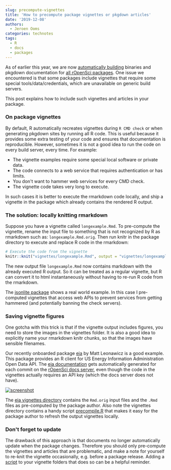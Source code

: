 ```yaml
---
slug: precompute-vignettes
title: 'How to precompute package vignettes or pkgdown articles'
date: '2019-12-08'
authors:
  - Jeroen Ooms
categories: technotes
tags:
  - R
  - docs
  - packages
---
```


As of earlier this year, we are now [automatically building](/technotes/2019/06/07/ropensci-docs/) binaries and pkgdown documentation for [all rOpenSci packages](https://docs.ropensci.org). One issue we encountered is that some packages include vignettes that require some special tools/data/credentials, which are unavailable on generic build servers.

This post explains how to include such vignettes and articles in your package.

### On package vignettes

By default, R automatically recreates vignettes during `R CMD check` or when generating pkgdown sites by running all R code. This is useful because it provides some extra testing of your code and ensures that documentation is reproducible. However, sometimes it is not a good idea to run the code on every build server, every time. For example:

  - The vignette examples require some special local software or private data.
  - The code connects to a web service that requires authentication or has limits.
  - You don't want to hammer web services for every CMD check.
  - The vignette code takes very long to execute.

In such cases it is better to execute the rmarkdown code locally, and ship a vignette in the package which already contains the rendered R output. 

### The solution: locally knitting rmarkdown

Suppose you have a vignette called `longexample.Rmd`. To pre-compute the vignette, rename the input file to something that is not recognized by R as rmarkdown such as: `longexample.Rmd.orig`. Then run knitr in the package directory to execute and replace R code in the rmarkdown:

```r
# Execute the code from the vignette
knitr::knit("vignettes/longexample.Rmd", output = "vignettes/longexample.Rmd")
```

The new output file `longexample.Rmd` now contains markdown with the already executed R output. So it can be treated as a regular vignette, but R can convert it to html instantaneously without having to re-run R code from the rmarkdown.

The [jsonlite package](https://github.com/jeroen/jsonlite/tree/v1.6/vignettes) shows a real world example. In this case I pre-computed vignettes that access web APIs to prevent services from getting hammered (and potentially banning the check servers).

### Saving vignette figures

One gotcha with this trick is that if the vignette output includes figures, you need to store the images in the vignettes folder. It is also a good idea to explicitly name your rmarkdown knitr chunks, so that the images have sensible filenames.

Our recently onboarded package [eia](https://github.com/ropensci/eia/tree/master/vignettes) by Matt Leonawicz is a good example. This package provides an R client for US Energy Information Administration Open Data API. The [eia documentation](https://docs.ropensci.org/eia/articles/) gets automatically generated for each commit on the [rOpenSci docs server](https://ropensci.org/technotes/2019/06/07/ropensci-docs/), even though the code in the vignettes actually requires an API key (which the docs server does not have).

[![screenshot](https://imgur.com/W5NDdOA.png)](https://docs.ropensci.org/eia)

The [eia vignettes directory](https://github.com/ropensci/eia/blob/master/vignettes/) contains the `Rmd.orig` input files and the `.Rmd` files as pre-computed by the package author. Also note the vignettes directory contains a handy script [precompile.R](https://github.com/ropensci/eia/blob/master/vignettes/precompile.R) that makes it easy for the package author to refresh the output vignettes locally.

### Don't forget to update

The drawback of this approach is that documents no longer automatically update when the package changes. Therefore you should only pre-compute the vignettes and articles that are problematic, and make a note for yourself to re-knit the vignette occasionally, e.g. before a package release. Adding a [script](https://github.com/ropensci/eia/blob/master/vignettes/precompile.R) to your vignette folders that does so can be a helpful reminder.

